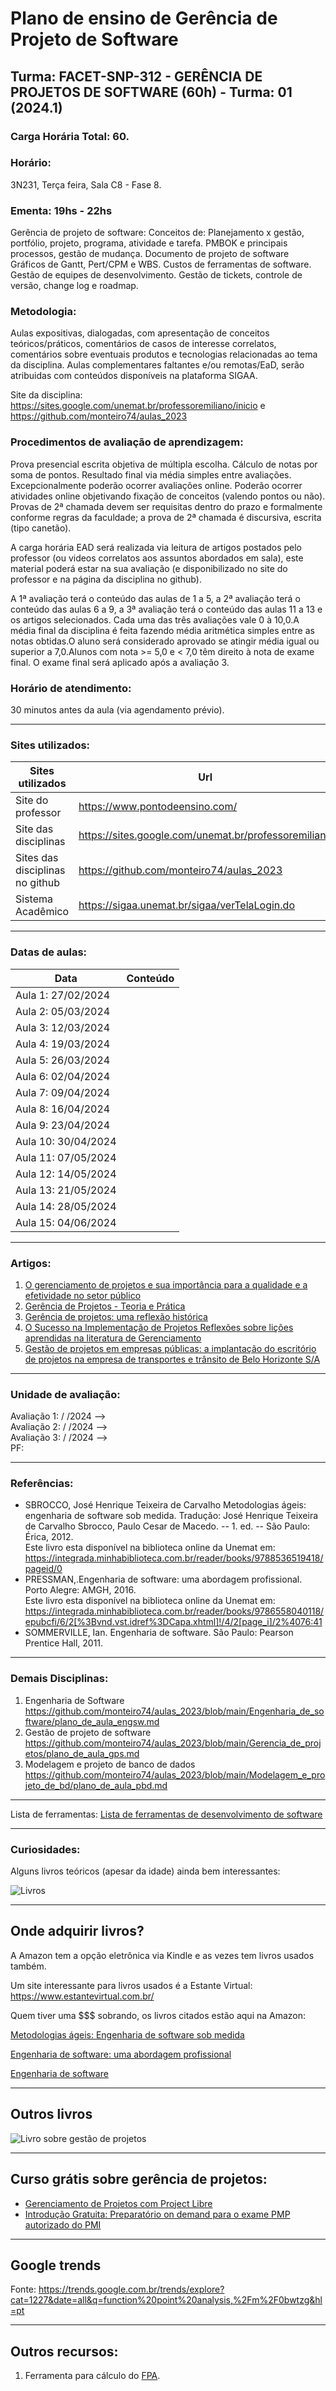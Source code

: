 # Plano de ensino de Gerência de Projeto de Software

## Turma: FACET-SNP-312 - GERÊNCIA DE PROJETOS DE SOFTWARE (60h) - Turma: 01 (2024.1)

### Carga Horária Total: 60.

### Horário:

3N231, Terça feira, Sala C8 - Fase 8.
	
### Ementa:	19hs - 22hs

Gerência de projeto de software: Conceitos de: Planejamento x gestão, portfólio, projeto, programa, atividade e tarefa. PMBOK e principais processos, gestão de mudança. Documento de projeto de software Gráficos de Gantt, Pert/CPM e WBS. Custos de ferramentas de software. Gestão de equipes de desenvolvimento. Gestão de tickets, controle de versão, change log e roadmap.

### Metodologia:

Aulas expositivas, dialogadas, com apresentação de conceitos teóricos/práticos, comentários de casos de interesse correlatos, comentários sobre eventuais produtos e tecnologias relacionadas ao tema da disciplina. Aulas complementares faltantes e/ou remotas/EaD, serão atribuidas com conteúdos disponíveis na plataforma SIGAA.

Site da disciplina: https://sites.google.com/unemat.br/professoremiliano/inicio e https://github.com/monteiro74/aulas_2023

### Procedimentos de avaliação de aprendizagem: 

Prova presencial escrita objetiva de múltipla escolha. Cálculo de notas por soma de pontos. Resultado final via média simples entre avaliações. Excepcionalmente poderão ocorrer avaliações online. Poderão ocorrer atividades online objetivando fixação de conceitos (valendo pontos ou não). Provas de 2ª chamada devem ser requisitas dentro do prazo e formalmente conforme regras da faculdade; a prova de 2ª chamada é discursiva, escrita (tipo canetão).

A carga horária EAD será realizada via leitura de artigos postados pelo professor (ou videos correlatos aos assuntos abordados em sala), este material poderá estar na sua avaliação  (e disponibilizado no site do professor e na página da disciplina no github).

A 1ª avaliação terá o conteúdo das aulas de 1 a 5, a 2ª avaliação terá o conteúdo das aulas 6 a 9, a 3ª avaliação terá o conteúdo das aulas 11 a 13 e os artigos selecionados. Cada uma das três avaliações vale 0 à 10,0.A média final da disciplina é feita fazendo média aritmética simples entre as notas obtidas.O aluno será considerado aprovado se atingir média igual ou superior a 7,0.Alunos com nota >= 5,0 e < 7,0 têm direito à nota de exame final.  O exame final será aplicado após a avaliação 3.


### Horário de atendimento:

30 minutos antes da aula (via agendamento prévio).

---
### Sites utilizados:

| Sites utilizados | Url |
| --- | --- |
| Site do professor | https://www.pontodeensino.com/ |
| Site das disciplinas | https://sites.google.com/unemat.br/professoremiliano |
| Sites das disciplinas no github | https://github.com/monteiro74/aulas_2023 |
| Sistema Acadêmico | https://sigaa.unemat.br/sigaa/verTelaLogin.do |



---
### Datas de aulas:

| Data    | Conteúdo |
| -------- | ------- |
| Aula 1: 27/02/2024 |   |
| Aula 2: 05/03/2024 |  |
| Aula 3: 12/03/2024 |  |
| Aula 4: 19/03/2024 |  |
| Aula 5: 26/03/2024 |  | 
| Aula 6: 02/04/2024|  |
| Aula 7: 09/04/2024 |  |
| Aula 8: 16/04/2024 |  |
| Aula 9: 23/04/2024 |   |
| Aula 10: 30/04/2024 |  |
| Aula 11: 07/05/2024 |  |
| Aula 12: 14/05/2024 |  |
| Aula 13: 21/05/2024 |  |
| Aula 14: 28/05/2024 | |
| Aula 15: 04/06/2024 |  |

---
### Artigos:
1. [O gerenciamento de projetos e sua importância para a qualidade e a efetividade no setor público](https://core.ac.uk/display/268170107?utm_source=pdf&utm_medium=banner&utm_campaign=pdf-decoration-v1)
2. [Gerência de Projetos - Teoria e Prática](https://repositorio.enap.gov.br/bitstream/1/1092/1/GerenciaDeProjeos_modulo_1_final_.pdf)
3. [Gerência de projetos: uma reflexão histórica](https://www.scielo.br/j/rae/a/Fkq59q8FCfMvqhLPbQpx3pt/)
4. [O Sucesso na Implementação de Projetos Reflexões sobre lições aprendidas na literatura de Gerenciamento](https://pmiba.org.br/uploads/tinymce/files/pmi_bahia_submissao.pdf)
5.	[Gestão de projetos em empresas públicas: a implantação do escritório de projetos na empresa de transportes e trânsito de Belo Horizonte S/A](https://www.researchgate.net/profile/Barbara-Matos-4/publication/329217483_Gestao_de_projetos_em_empresas_publicas_a_implantacao_do_escritorio_de_projetos_na_empresa_de_transportes_e_transito_de_Belo_Horizonte_SA/links/5bfd572da6fdcc35428b98f5/Gestao-de-projetos-em-empresas-publicas-a-implantacao-do-escritorio-de-projetos-na-empresa-de-transportes-e-transito-de-Belo-Horizonte-S-A.pdf)

---
### Unidade de avaliação:

Avaliação 1: / /2024 --> <br>
Avaliação 2:  / /2024 --> <br>
Avaliação 3: / /2024 --> <br>
PF: <br>


---
### Referências:

* SBROCCO, José Henrique Teixeira de Carvalho Metodologias ágeis: engenharia de software sob medida. Tradução: José Henrique Teixeira de Carvalho Sbrocco, Paulo Cesar de Macedo. -- 1. ed. -- São Paulo: Érica, 2012.<br> Este livro esta disponível na biblioteca online da Unemat em: https://integrada.minhabiblioteca.com.br/reader/books/9788536519418/pageid/0 <br>
* PRESSMAN,.Engenharia de software: uma abordagem profissional. Porto Alegre: AMGH, 2016.<br> Este livro esta disponível na biblioteca online da Unemat em: https://integrada.minhabiblioteca.com.br/reader/books/9786558040118/epubcfi/6/2[%3Bvnd.vst.idref%3DCapa.xhtml]!/4/2[page_i]/2%4076:41 <br>
* SOMMERVILLE, Ian. Engenharia de software. São Paulo: Pearson Prentice Hall, 2011.<br>



---
### Demais Disciplinas:

1. Engenharia de Software https://github.com/monteiro74/aulas_2023/blob/main/Engenharia_de_software/plano_de_aula_engsw.md
2. Gestão de projeto de software https://github.com/monteiro74/aulas_2023/blob/main/Gerencia_de_projetos/plano_de_aula_gps.md
3. Modelagem e projeto de banco de dados https://github.com/monteiro74/aulas_2023/blob/main/Modelagem_e_projeto_de_bd/plano_de_aula_pbd.md

---
Lista de ferramentas:
[Lista de ferramentas de desenvolvimento de software](https://github.com/monteiro74/lista_de_ferramentas)



---
### Curiosidades:

Alguns livros teóricos (apesar da idade) ainda bem interessantes:

![Livros](https://raw.githubusercontent.com/monteiro74/aulas_2023/main/figuras/livros2.jpg "livros")


---
## Onde adquirir livros? 
A Amazon tem a opção eletrônica via Kindle e as vezes tem livros usados também.

Um site interessante para livros usados é a Estante Virtual: https://www.estantevirtual.com.br/

Quem tiver uma $$$ sobrando, os livros citados estão aqui na Amazon:

[Metodologias ágeis: Engenharia de software sob medida](https://www.amazon.com.br/Metodologias-%C3%81geis-Engenharia-Software-Medida/dp/853650398X)

[Engenharia de software: uma abordagem profissional](https://www.amazon.com.br/Engenharia-software-Roger-S-Pressman/dp/6558040107/ref=sr_1_1?__mk_pt_BR=%C3%85M%C3%85%C5%BD%C3%95%C3%91&crid=3BBWQ9QH39XVA&keywords=Engenharia+de+software%3A+uma+abordagem+profissional&qid=1691344765&s=books&sprefix=engenharia+de+software+uma+abordagem+profissional%2Cstripbooks%2C239&sr=1-1&ufe=app_do%3Aamzn1.fos.6a09f7ec-d911-4889-ad70-de8dd83c8a74)

[Engenharia de software](https://www.amazon.com.br/gp/product/B07WG46WYT/ref=dbs_a_def_rwt_bibl_vppi_i0)

---
## Outros livros

![Livro sobre gestão de projetos](https://raw.githubusercontent.com/monteiro74/aulas_2023/main/figuras/livro5.jpg)

---
## Curso **grátis** sobre gerência de projetos:

* [Gerenciamento de Projetos com Project Libre](https://www.udemy.com/course/ferramentas-do-gp-projectlibre/)
* [Introdução Gratuita: Preparatório on demand para o exame PMP autorizado do PMI](https://www.pmi.org/shop/brazil/p-/elearning/introdu%C3%A7%C3%A3o-gratuita-preparat%C3%B3rio-on-demand-para-o-exame-pmp-autorizado-do-pmi/el053)

---
## Google trends

Fonte: https://trends.google.com.br/trends/explore?cat=1227&date=all&q=function%20point%20analysis,%2Fm%2F0bwtzg&hl=pt


---
## Outros recursos:

1. Ferramenta para cálculo do [FPA](https://www.fattocs.com/mesur/).
